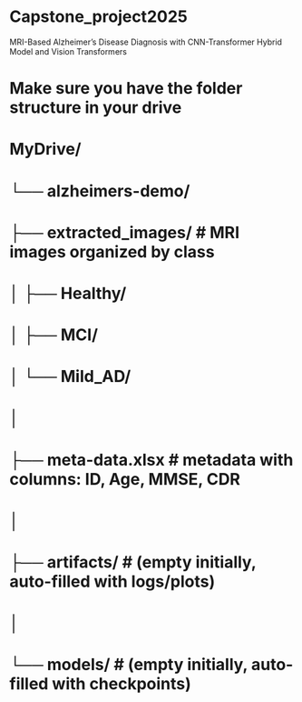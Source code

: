 # Capstone_project2025
MRI-Based Alzheimer’s Disease Diagnosis with CNN-Transformer Hybrid Model and Vision Transformers
# Make sure you have the folder structure in your drive
# MyDrive/
# └── alzheimers-demo/
#     ├── extracted_images/           # MRI images organized by class
#     │   ├── Healthy/
#     │   ├── MCI/
#     │   └── Mild_AD/
#     │
#     ├── meta-data.xlsx              # metadata with columns: ID, Age, MMSE, CDR
#     │
#     ├── artifacts/                  # (empty initially, auto-filled with logs/plots)
#     │
#     └── models/                     # (empty initially, auto-filled with checkpoints)
